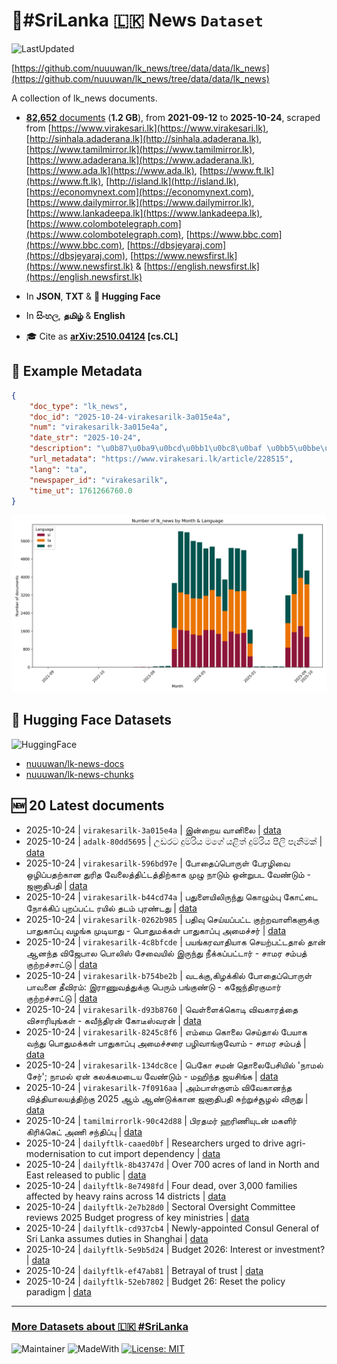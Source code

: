 # 📄#SriLanka 🇱🇰 News `Dataset`

![LastUpdated](https://img.shields.io/badge/last_updated-2025--10--24_08:12:10-green)

[https://github.com/nuuuwan/lk_news/tree/data/data/lk_news](https://github.com/nuuuwan/lk_news/tree/data/data/lk_news)

A collection of lk_news documents.

- [**82,652** documents](https://github.com/nuuuwan/lk_news/tree/data/data/lk_news) (**1.2 GB**), from **2021-09-12** to **2025-10-24**, scraped from [https://www.virakesari.lk](https://www.virakesari.lk), [http://sinhala.adaderana.lk](http://sinhala.adaderana.lk), [https://www.tamilmirror.lk](https://www.tamilmirror.lk), [https://www.adaderana.lk](https://www.adaderana.lk), [https://www.ada.lk](https://www.ada.lk), [https://www.ft.lk](https://www.ft.lk), [http://island.lk](http://island.lk), [https://economynext.com](https://economynext.com), [https://www.dailymirror.lk](https://www.dailymirror.lk), [https://www.lankadeepa.lk](https://www.lankadeepa.lk), [https://www.colombotelegraph.com](https://www.colombotelegraph.com), [https://www.bbc.com](https://www.bbc.com), [https://dbsjeyaraj.com](https://dbsjeyaraj.com), [https://www.newsfirst.lk](https://www.newsfirst.lk) & [https://english.newsfirst.lk](https://english.newsfirst.lk)

- In **JSON**, **TXT** & **🤗 Hugging Face**

- In **සිංහල**, **தமிழ்** & **English**

- 🎓 Cite as **[arXiv:2510.04124](https://arxiv.org/abs/2510.04124) [cs.CL]**

## 📝 Example Metadata

```json
{
    "doc_type": "lk_news",
    "doc_id": "2025-10-24-virakesarilk-3a015e4a",
    "num": "virakesarilk-3a015e4a",
    "date_str": "2025-10-24",
    "description": "\u0b87\u0ba9\u0bcd\u0bb1\u0bc8\u0baf \u0bb5\u0bbe\u0ba9\u0bbf\u0bb2\u0bc8",
    "url_metadata": "https://www.virakesari.lk/article/228515",
    "lang": "ta",
    "newspaper_id": "virakesarilk",
    "time_ut": 1761266760.0
}
```

![Chart](https://raw.githubusercontent.com/nuuuwan/lk_news/refs/heads/data/data/lk_news/docs_by_month_and_lang.png)

## 🤗 Hugging Face Datasets

![HuggingFace](https://img.shields.io/badge/-HuggingFace-FDEE21?style=for-the-badge&logo=HuggingFace)

- [nuuuwan/lk-news-docs](https://huggingface.co/datasets/nuuuwan/lk-news-docs)
- [nuuuwan/lk-news-chunks](https://huggingface.co/datasets/nuuuwan/lk-news-chunks)

## 🆕 20 Latest documents

- 2025-10-24 | `virakesarilk-3a015e4a` | இன்றைய வானிலை | [data](https://github.com/nuuuwan/lk_news/tree/data/data/lk_news/2020s/2025/2025-10-24-virakesarilk-3a015e4a)
- 2025-10-24 | `adalk-80dd5695` | උඩරට දුම්රිය මගේ යළිත් දුම්රිය පීලි පැනීමක් | [data](https://github.com/nuuuwan/lk_news/tree/data/data/lk_news/2020s/2025/2025-10-24-adalk-80dd5695)
- 2025-10-24 | `virakesarilk-596bd97e` | போதைப்பொருள் பேரழிவை ஒழிப்பதற்கான துரித வேலைத்திட்டத்திற்காக முழு நாடும் ஒன்றுபட வேண்டும் - ஜனாதிபதி | [data](https://github.com/nuuuwan/lk_news/tree/data/data/lk_news/2020s/2025/2025-10-24-virakesarilk-596bd97e)
- 2025-10-24 | `virakesarilk-b44cd74a` | பதுளையிலிருந்து கொழும்பு கோட்டை நோக்கிப் புறப்பட்ட ரயில் தடம் புரண்டது | [data](https://github.com/nuuuwan/lk_news/tree/data/data/lk_news/2020s/2025/2025-10-24-virakesarilk-b44cd74a)
- 2025-10-24 | `virakesarilk-0262b985` | பதிவு செய்யப்பட்ட குற்றவாளிகளுக்கு பாதுகாப்பு வழங்க முடியாது - பொதுமக்கள் பாதுகாப்பு அமைச்சர் | [data](https://github.com/nuuuwan/lk_news/tree/data/data/lk_news/2020s/2025/2025-10-24-virakesarilk-0262b985)
- 2025-10-24 | `virakesarilk-4c8bfcde` | பயங்கரவாதியாக செயற்பட்டதால் தான் ஆனந்த விஜேபால பொலிஸ் சேவையில் இருந்து நீக்கப்பட்டார் - சாமர சம்பத் குற்றச்சாட்டு | [data](https://github.com/nuuuwan/lk_news/tree/data/data/lk_news/2020s/2025/2025-10-24-virakesarilk-4c8bfcde)
- 2025-10-24 | `virakesarilk-b754be2b` | வடக்கு,கிழக்கில் போதைப்பொருள் பாவனை தீவிரம்: இராணுவத்துக்கு பெரும் பங்குண்டு - கஜேந்திரகுமார் குற்றச்சாட்டு | [data](https://github.com/nuuuwan/lk_news/tree/data/data/lk_news/2020s/2025/2025-10-24-virakesarilk-b754be2b)
- 2025-10-24 | `virakesarilk-d93b8760` | வெள்ளைக்கொடி விவகாரத்தை விசாரியுங்கள் - கவீந்திரன் கோடீஸ்வரன் | [data](https://github.com/nuuuwan/lk_news/tree/data/data/lk_news/2020s/2025/2025-10-24-virakesarilk-d93b8760)
- 2025-10-24 | `virakesarilk-8245c8f6` | எம்மை கொலை செய்தால் பேயாக வந்து பொதுமக்கள் பாதுகாப்பு அமைச்சரை பழிவாங்குவோம் - சாமர சம்பத் | [data](https://github.com/nuuuwan/lk_news/tree/data/data/lk_news/2020s/2025/2025-10-24-virakesarilk-8245c8f6)
- 2025-10-24 | `virakesarilk-134dc8ce` | பெகோ சமன் தொலைபேசியில் 'நாமல் சேர்'; நாமல் ஏன் கலக்கமடைய வேண்டும் - மஹிந்த ஜயசிங்க | [data](https://github.com/nuuuwan/lk_news/tree/data/data/lk_news/2020s/2025/2025-10-24-virakesarilk-134dc8ce)
- 2025-10-24 | `virakesarilk-7f0916aa` | அம்பாள்குளம் விவேகானந்த வித்தியாலயத்திற்கு 2025 ஆம் ஆண்டுக்கான ஜனாதிபதி சுற்றுச்சூழல் விருது | [data](https://github.com/nuuuwan/lk_news/tree/data/data/lk_news/2020s/2025/2025-10-24-virakesarilk-7f0916aa)
- 2025-10-24 | `tamilmirrorlk-90c42d88` | பிரதமர் ஹரிணியுடன் மகளிர் கிரிக்கெட் அணி சந்திப்பு | [data](https://github.com/nuuuwan/lk_news/tree/data/data/lk_news/2020s/2025/2025-10-24-tamilmirrorlk-90c42d88)
- 2025-10-24 | `dailyftlk-caaed0bf` | Researchers urged to drive agri-modernisation to cut import dependency | [data](https://github.com/nuuuwan/lk_news/tree/data/data/lk_news/2020s/2025/2025-10-24-dailyftlk-caaed0bf)
- 2025-10-24 | `dailyftlk-8b43747d` | Over 700 acres of land in North and East released to public | [data](https://github.com/nuuuwan/lk_news/tree/data/data/lk_news/2020s/2025/2025-10-24-dailyftlk-8b43747d)
- 2025-10-24 | `dailyftlk-8e7498fd` | Four dead, over 3,000 families affected by heavy rains across 14 districts | [data](https://github.com/nuuuwan/lk_news/tree/data/data/lk_news/2020s/2025/2025-10-24-dailyftlk-8e7498fd)
- 2025-10-24 | `dailyftlk-2e7b28d0` | Sectoral Oversight Committee reviews 2025 Budget progress of key ministries | [data](https://github.com/nuuuwan/lk_news/tree/data/data/lk_news/2020s/2025/2025-10-24-dailyftlk-2e7b28d0)
- 2025-10-24 | `dailyftlk-cd937cb4` | Newly-appointed Consul General of Sri Lanka assumes duties in Shanghai | [data](https://github.com/nuuuwan/lk_news/tree/data/data/lk_news/2020s/2025/2025-10-24-dailyftlk-cd937cb4)
- 2025-10-24 | `dailyftlk-5e9b5d24` | Budget 2026: Interest or investment? | [data](https://github.com/nuuuwan/lk_news/tree/data/data/lk_news/2020s/2025/2025-10-24-dailyftlk-5e9b5d24)
- 2025-10-24 | `dailyftlk-ef47ab81` | Betrayal of trust | [data](https://github.com/nuuuwan/lk_news/tree/data/data/lk_news/2020s/2025/2025-10-24-dailyftlk-ef47ab81)
- 2025-10-24 | `dailyftlk-52eb7802` | Budget 26: Reset the policy paradigm | [data](https://github.com/nuuuwan/lk_news/tree/data/data/lk_news/2020s/2025/2025-10-24-dailyftlk-52eb7802)

---

### [More Datasets about 🇱🇰 #SriLanka](https://github.com/nuuuwan/lk_datasets)

![Maintainer](https://img.shields.io/badge/maintainer-nuuuwan-red)
![MadeWith](https://img.shields.io/badge/made_with-python-blue)
[![License: MIT](https://img.shields.io/badge/License-MIT-yellow.svg)](https://opensource.org/licenses/MIT)
